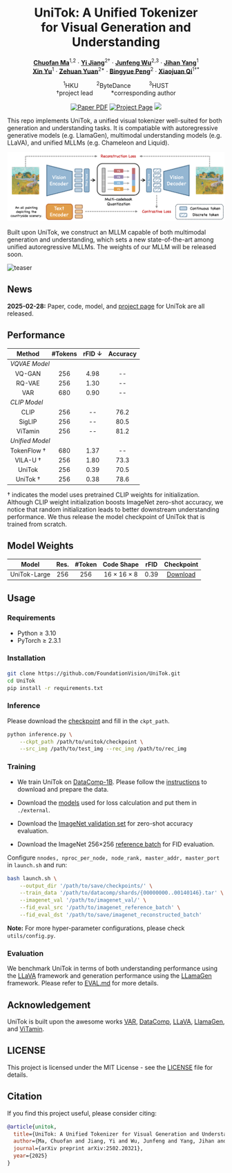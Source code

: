 <div align="center">
<h1>UniTok: A Unified Tokenizer <br> for Visual Generation and Understanding</h1>

[**Chuofan Ma**](https://machuofan.github.io/)<sup>1,2</sup> · [**Yi Jiang**](https://enjoyyi.github.io/)<sup>2&dagger;</sup> · [**Junfeng Wu**](https://wjf5203.github.io/)<sup>2,3</sup> · [**Jihan Yang**](https://jihanyang.github.io/)<sup>1</sup>
<br>
[**Xin Yu**](https://xinyu-andy.github.io/)<sup>1</sup> · [**Zehuan Yuan**](https://shallowyuan.github.io/)<sup>2*</sup> · [**Bingyue Peng**](https://openreview.net/profile?id=~BINGYUE_PENG1)<sup>2</sup> · [**Xiaojuan Qi**](https://xjqi.github.io/)<sup>1&dagger;*</sup>

<sup>1</sup>HKU&emsp;&emsp;&emsp;<sup>2</sup>ByteDance&emsp;&emsp;&emsp;<sup>3</sup>HUST
<br>
&dagger;project lead&emsp;&emsp;&emsp;*corresponding author

<a href="https://arxiv.org/abs/2502.20321"><img src='https://img.shields.io/badge/arXiv-UniTok-red' alt='Paper PDF'></a>
<a href="https://foundationvision.github.io/UniTok/"><img src='https://img.shields.io/badge/Project_Page-UniTok-green' alt='Project Page'></a>
<a href="https://huggingface.co/FoundationVision/UniTok"><img src='https://img.shields.io/badge/%F0%9F%A4%97%20Hugging%20Face-Model-blue'></a>

[//]: # (<a href='https://huggingface.co/datasets/depth-anything/DA-2K'><img src='https://img.shields.io/badge/Benchmark-DA--2K-yellow' alt='Benchmark'></a>)
</div>

This repo implements UniTok, a unified visual tokenizer well-suited for both generation and understanding tasks. 
It is compatiable with autoregressive generative models (e.g. LlamaGen), 
multimodal understanding models (e.g. LLaVA), and unified MLLMs (e.g. Chameleon and Liquid).

![teaser](assets/teaser.png)

Built upon UniTok, we construct an MLLM capable of both multimodal generation and understanding,
which sets a new state-of-the-art among unified autoregressive MLLMs. 
The weights of our MLLM will be released soon.

![teaser](assets/samples.png)

## News
**2025-02-28:** Paper, code, model, and [project page](https://foundationvision.github.io/UniTok/) for UniTok are all released.


## Performance

<table>
    <thead>
        <tr>
            <th>Method</th>
            <th>#Tokens</th>
            <th>rFID &darr;</th>
            <th>Accuracy</th>
        </tr>
    </thead>
    <tbody>
        <tr>
            <td colspan="4"><i>VQVAE Model</i></td>
        </tr>
        <tr align="center">
            <td>VQ-GAN</td>
            <td>256</td>
            <td>4.98</td>
            <td>--</td>
        </tr>
        <tr align="center">
            <td>RQ-VAE</td>
            <td>256</td>
            <td>1.30</td>
            <td>--</td>
        </tr>
        <tr align="center">
            <td>VAR</td>
            <td>680</td>
            <td>0.90</td>
            <td>--</td>
        </tr>
        <tr>
            <td colspan="4"><i>CLIP Model</i></td>
        </tr>
        <tr align="center">
            <td>CLIP</td>
            <td>256</td>
            <td>--</td>
            <td>76.2</td>
        </tr>
        <tr align="center">
            <td>SigLIP</td>
            <td>256</td>
            <td>--</td>
            <td>80.5</td>
        </tr>
        <tr align="center">
            <td>ViTamin</td>
            <td>256</td>
            <td>--</td>
            <td>81.2</td>
        </tr>
        <tr>
            <td colspan="4"><i>Unified Model</i></td>
        </tr>
        <tr align="center">
            <td>TokenFlow &dagger;</td>
            <td>680</td>
            <td>1.37</td>
            <td>--</td>
        </tr>
        <tr align="center">
            <td>VILA-U &dagger;</td>
            <td>256</td>
            <td>1.80</td>
            <td>73.3</td>
        </tr>
        <tr align="center">
            <td>UniTok</td>
            <td>256</td>
            <td>0.39</td>
            <td>70.5</td>
        </tr>
        <tr align="center">
            <td>UniTok &dagger;</td>
            <td>256</td>
            <td>0.38</td>
            <td>78.6</td>
        </tr>
    </tbody>
</table>


&dagger; indicates the model uses pretrained CLIP weights for initialization. Although CLIP weight initialization boosts ImageNet zero-shot accuracy,
we notice that random initialization leads to better downstream understanding performance.
We thus release the model checkpoint of UniTok that is trained from scratch.

[//]: # (**Visual Understanding Performance on VQA Benchmarks.**)

[//]: # ()
[//]: # (|   Method   |      LLM       |  Res.   |  VQAv2   |   GQA    | TextVQA  |   POPE   |   MME    |  MM-Vet  |)

[//]: # (|:----------:|:--------------:|:-------:|:--------:|:--------:|:--------:|:--------:|:--------:|:--------:|)

[//]: # (|   Show-o   |  Phi-1.5-1.3B  |   256   |   59.3   |   48.7   |    -     |   73.8   |   948    |    -     |)

[//]: # (|   Liquid   |    Gemma-7B    |   512   |   71.3   |   58.4   |   42.4   |   81.1   |   1119   |    -     |)

[//]: # (|   VILA-U   |   Llama-2-7B   |   256   |   75.3   |   58.3   |   48.3   |   83.9   |   1336   |   27.7   |)

[//]: # (| **UniTok** | **Llama-2-7B** | **256** | **76.8** | **61.1** | **51.6** | **83.2** | **1448** | **33.9** |)

[//]: # ()
[//]: # (**Visual Generation Performance on GenAI-Bench.**)

[//]: # ()
[//]: # (<table>)

[//]: # (    <thead>)

[//]: # (    <tr>)

[//]: # (        <th rowspan="2">Method</th>)

[//]: # (        <th rowspan="2">Type</th>)

[//]: # (        <th rowspan="2">Count</th>)

[//]: # (        <th rowspan="2">Differ</th>)

[//]: # (        <th rowspan="2">Compare</th>)

[//]: # (        <th colspan="2">Logical</th>)

[//]: # (        <th rowspan="2">Overall</th>)

[//]: # (    </tr>)

[//]: # (    <tr>)

[//]: # (        <th>Negate</th>)

[//]: # (        <th>Universal</th>)

[//]: # (    </tr>)

[//]: # (    </thead>)

[//]: # (    <tbody>)

[//]: # (    <tr align="center">)

[//]: # (        <td>Show-o</td>)

[//]: # (        <td>Discrete Diff.</td>)

[//]: # (        <td>0.70</td>)

[//]: # (        <td>0.62</td>)

[//]: # (        <td>0.71</td>)

[//]: # (        <td>0.51</td>)

[//]: # (        <td>0.65</td>)

[//]: # (        <td>0.60</td>)

[//]: # (    </tr>)

[//]: # (    <tr align="center">)

[//]: # (        <td>VILA-U</td>)

[//]: # (        <td>Autoregressive</td>)

[//]: # (        <td>0.70</td>)

[//]: # (        <td>0.71</td>)

[//]: # (        <td>0.74</td>)

[//]: # (        <td>0.53</td>)

[//]: # (        <td>0.66</td>)

[//]: # (        <td>0.64</td>)

[//]: # (    </tr>)

[//]: # (    <tr align="center">)

[//]: # (        <td>Liquid</td>)

[//]: # (        <td>Autoregressive</td>)

[//]: # (        <td>0.76</td>)

[//]: # (        <td>0.73</td>)

[//]: # (        <td>0.74</td>)

[//]: # (        <td>0.46</td>)

[//]: # (        <td>0.74</td>)

[//]: # (        <td>0.65</td>)

[//]: # (    </tr>)

[//]: # (    <tr align="center">)

[//]: # (        <th>UniTok</th>)

[//]: # (        <th>Autoregressive</th>)

[//]: # (        <th>0.76</th>)

[//]: # (        <th>0.79</th>)

[//]: # (        <th>0.74</th>)

[//]: # (        <th>0.46</th>)

[//]: # (        <th>0.73</th>)

[//]: # (        <th>0.67</th>)

[//]: # (    </tr>)

[//]: # (    </tbody>)

[//]: # (</table>)


## Model Weights

|    Model     | Res. | #Token |        Code Shape         | rFID |  Checkpoint  |
|:------------:|:----:|:------:|:-------------------------:|:----:|:------------:|
| UniTok-Large | 256  |  256   | 16 $\times$ 16 $\times$ 8 | 0.39 | [Download](https://huggingface.co/FoundationVision/UniTok/blob/main/unitok_tokenizer.pth) |


## Usage

### Requirements
- Python ≥ 3.10
- PyTorch ≥ 2.3.1

### Installation

```bash
git clone https://github.com/FoundationVision/UniTok.git
cd UniTok
pip install -r requirements.txt
```

### Inference

Please download the [checkpoint](https://huggingface.co/FoundationVision/UniTok/blob/main/unitok_tokenizer.pth) and fill in the `ckpt_path`.
```bash
python inference.py \
    --ckpt_path /path/to/unitok/checkpoint \
    --src_img /path/to/test_img --rec_img /path/to/rec_img
```

### Training

- We train UniTok on [DataComp-1B](https://github.com/mlfoundations/datacomp). 
Please follow the [instructions](https://github.com/mlfoundations/datacomp?tab=readme-ov-file#downloading-datacomp-1b) to download and prepare the data.

- Download the [models](https://huggingface.co/FoundationVision/UniTok/tree/main/external) used for loss calculation and put them in `./external`.

- Download the [ImageNet validation set](https://www.image-net.org/) for zero-shot accuracy evaluation.

- Download the ImageNet 256$\times$256 [reference batch](https://huggingface.co/datasets/FoundationVision/imagenet_reference_batch) for FID evaluation.

Configure `nnodes, nproc_per_node, node_rank, master_addr, master_port` in `launch.sh` and run:

```bash
bash launch.sh \
    --output_dir '/path/to/save/checkpoints/' \
    --train_data '/path/to/datacomp/shards/{00000000..00140146}.tar' \
    --imagenet_val '/path/to/imagenet_val/' \
    --fid_eval_src '/path/to/imagenet_reference_batch' \
    --fid_eval_dst '/path/to/save/imagenet_reconstructed_batch'
```
**Note:** For more hyper-parameter configurations, please check `utils/config.py`.

### Evaluation

We benchmark UniTok in terms of both understanding performance using the [LLaVA](https://github.com/haotian-liu/LLaVA) framework 
and generation performance using the [LLamaGen](https://github.com/FoundationVision/LlamaGen) framework.
Please refer to [EVAL.md](eval/EVAL.md) for more details.



## Acknowledgement
UniTok is built upon the awesome works 
[VAR](https://github.com/FoundationVision/VAR),
[DataComp](https://github.com/mlfoundations/datacomp),
[LLaVA](https://github.com/haotian-liu/LLaVA/),
[LlamaGen](https://github.com/FoundationVision/LlamaGen/),
and [ViTamin](https://github.com/Beckschen/ViTamin).


## LICENSE

This project is licensed under the MIT License - see the [LICENSE](LICENSE) file for details.


## Citation

If you find this project useful, please consider citing:

```bibtex
@article{unitok,
  title={UniTok: A Unified Tokenizer for Visual Generation and Understanding},
  author={Ma, Chuofan and Jiang, Yi and Wu, Junfeng and Yang, Jihan and Yu, Xin and Yuan, Zehuan and Peng, Bingyue and Qi, Xiaojuan},
  journal={arXiv preprint arXiv:2502.20321},
  year={2025}
}
```
